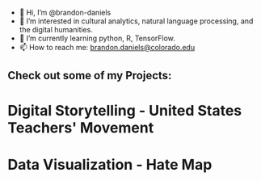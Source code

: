 - 👋 Hi, I’m @brandon-daniels
- 👀 I’m interested in cultural analytics, natural language processing, and the digital humanities.
- 🌱 I’m currently learning python, R, TensorFlow. 
- 📫 How to reach me: brandon.daniels@colorado.edu

## Check out some of my Projects:
# Digital Storytelling - United States Teachers' Movement 
# Data Visualization - Hate Map 
